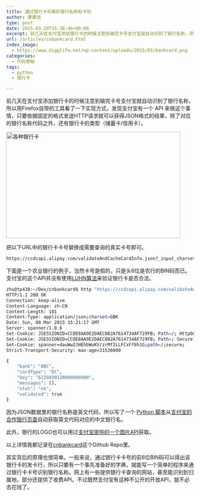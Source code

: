 ```yaml
---
title: 通过银行卡号解析银行名称和卡别
author: 摩摩诘
type: post
date: 2015-03-20T15:38:46+00:00
excerpt: 前几天在支付宝添加银行卡的时候注意到输完卡号支付宝就自动识别了银行名称，所以用Firefox自带的工具看了一下实现方式，发现支付宝有一个 API 来做这个事情，只要依据固定的格式发送HTTP请求就可以获得JSON格式的结果，除了对应的银行名称代码之外，还有银行卡的类型（储蓄卡/信用卡）。
url: /articles/cnbankcard.html
index_image:
  - https://www.digglife.net/wp-content/uploads/2015/03/bankcard.png
categories:
  - 代码卷轴
tags:
  - python
  - 银行卡

---
```

前几天在支付宝添加银行卡的时候注意到输完卡号支付宝就自动识别了银行名称，所以用Firefox自带的工具看了一下实现方式，发现支付宝有一个 API 来做这个事情，只要依据固定的格式发送HTTP请求就可以获得JSON格式的结果，除了对应的银行名称代码之外，还有银行卡的类型（储蓄卡/信用卡）。

<!--more-->

<img src="http://digglife.qiniudn.com/wp-content/uploads/2016/05/bank-cards.jpg" alt="各种银行卡" width="468" height="286" class="alignnone size-full wp-image-4062" />

把以下URL中的银行卡卡号替换成需要查询的真实卡号即可。

```bash
https://ccdcapi.alipay.com/validateAndCacheCardInfo.json?_input_charset=utf-8&cardNo=银行卡卡号&cardBinCheck=true
```

下面是一个农业银行的例子，当然卡号是假的，只是头6位是农行的BIN码而已。支付宝的这个API并没有使用<a href="http://en.wikipedia.org/wiki/Luhn_algorithm" title="Luhn算法" target="_blank">LUHN算法</a>来验证银行卡是否合法。

```bash
zhu@tp430:~/Dev/cnbankcard$ http "https://ccdcapi.alipay.com/validateAndCacheCardInfo.json?_input_charset=utf-8&cardNo=6228430120000000000&cardBinCheck=true"
HTTP/1.1 200 OK
Connection: keep-alive
Content-Language: zh-CN
Content-Length: 101
Content-Type: application/json;charset=GBK
Date: Sun, 08 Mar 2015 15:21:17 GMT
Server: spanner/1.0.6
Set-Cookie: JSESSIONID=CCDE8AA9E2DAEC082A7614734AF729FB; Path=/; HttpOnly
Set-Cookie: JSESSIONID=CCDE8AA9E2DAEC082A7614734AF729FB; Path=; Secure; HttpOnly
Set-Cookie: spanner=dauWw2JHEhbWoKV/zrMf2LLFCxFf8h1G;path=/;secure;
Strict-Transport-Security: max-age=31536000

{
    "bank": "ABC",
    "cardType": "DC",
    "key": "6228430120000000000",
    "messages": [],
    "stat": "ok",
    "validated": true
}
```

因为JSON数据里的银行名称是英文代码，所以写了一个 <a href="https://github.com/digglife/cnbankcard/blob/master/parsebanks.py" title="python获取银行代码对应的中文名" target="_blank">Python 脚本</a>从<a href="http://ab.alipay.com/i/yinhang.htm" title="支付宝银行合作伙伴" target="_blank">支付宝的合作银行页面</a>自动获取英文代码对应的中文银行名。

此外，银行的LOGO也可以用过<a href="https://github.com/digglife/cnbankcard#%E9%93%B6%E8%A1%8Clogo%E5%9B%BE%E7%89%87-api" title="银行Logo图片 API" target="_blank">支付宝提供的一个图片API</a>获取。

以上详情我都记录在<a href="https://github.com/digglife/cnbankcard" title="cnbankcard" target="_blank">cnbankcard</a>这个Github Repo里。

其实背后的原理也很简单。一般来说，通过银行卡卡号的前6位BIN码可以得出该银行卡的发卡行，所以只要有一个事先准备好的字典，就能写一个简单的程序来通过银行卡卡号识别银行名称。网上有一些提供银行卡查询的网站，甚至能识别到归属地，部分还提供了收费API。不过既然支付宝有这种不公开的开放API，就不必去花钱了。